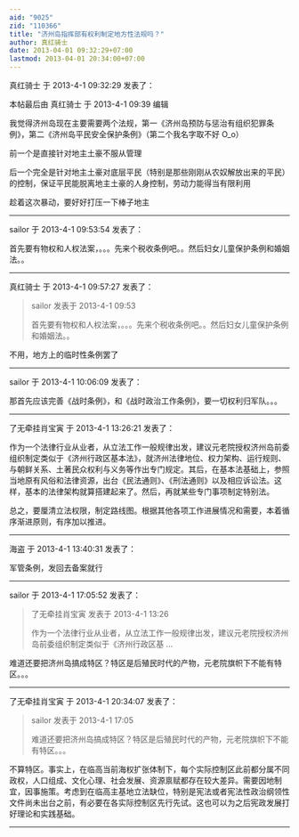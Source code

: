 ```yaml
---
aid: "9025"
zid: "110366"
title: "济州岛指挥部有权利制定地方性法规吗？"
author: 真红骑士
date: 2013-04-01 09:32:29+07:00
lastmod: 2013-04-01 20:34:00+07:00
---
```


真红骑士 于 2013-4-1 09:32:29 发表了：

本帖最后由 真红骑士 于 2013-4-1 09:39 编辑

我觉得济州岛现在主要需要两个法规，第一《济州岛预防与惩治有组织犯罪条例》，第二《济州岛平民安全保护条例》（第二个我名字取不好 O_o）

前一个是直接针对地主土豪不服从管理

后一个完全是针对地主土豪对底层平民（特别是那些刚刚从农奴解放出来的平民）的控制，保证平民能脱离地主土豪的人身控制，劳动力能得当有限利用

趁着这次暴动，要好好打压一下棒子地主

---

sailor 于 2013-4-1 09:53:54 发表了：

首先要有物权和人权法案，。。。先来个税收条例吧。。然后妇女儿童保护条例和婚姻法。。

---

真红骑士 于 2013-4-1 09:57:27 发表了：

> sailor 发表于 2013-4-1 09:53
>
> 首先要有物权和人权法案，。。。先来个税收条例吧。。然后妇女儿童保护条例和婚姻法。。

不用，地方上的临时性条例罢了

---

sailor 于 2013-4-1 10:06:09 发表了：

那首先应该完善《战时条例》，和《战时政治工作条例》，要一切权利归军队。。。

---

了无牵挂肖宝寅 于 2013-4-1 13:26:21 发表了：

作为一个法律行业从业者，从立法工作一般规律出发，建议元老院授权济州岛前委组织制定类似于《济州行政区基本法》，就济州法律地位、权力架构、运行规则、与朝鲜关系、土著民众权利与义务等作出专门规定。其后，在基本法基础上，参照当地原有风俗和法律资源，出台《民法通则》、《刑法通则》以及相应诉讼法。这样，基本的法律架构就算搭建起来了。然后，再就某些专门事项制定特别法。

总之，要厘清立法权限，制定路线图。根据其他各项工作进展情况和需要，本着循序渐进原则，有序加以推进。

---

海盗 于 2013-4-1 13:40:31 发表了：

军管条例，发回去备案就行

---

sailor 于 2013-4-1 17:05:52 发表了：

> 了无牵挂肖宝寅 发表于 2013-4-1 13:26
>
> 作为一个法律行业从业者，从立法工作一般规律出发，建议元老院授权济州岛前委组织制定类似于《济州行政区基 ...

难道还要把济州岛搞成特区？特区是后殖民时代的产物，元老院旗帜下不能有特区。。。

---

了无牵挂肖宝寅 于 2013-4-1 20:34:07 发表了：

> sailor 发表于 2013-4-1 17:05
>
> 难道还要把济州岛搞成特区？特区是后殖民时代的产物，元老院旗帜下不能有特区。。。

不算特区。事实上，在临高当前海权扩张体制下，每个实际控制区此前都分属不同政权，人口组成、文化心理、社会发展、资源禀赋都存在较大差异。需要因地制宜，因事施策。考虑到在临高主基地立法缺位，特别是宪法或者宪法性政治纲领性文件尚未出台之前，有必要在各实际控制区先行先试。这也可以为之后宪政发展打好理论和实践基础。

---
